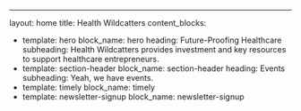 ---
layout: home
title: Health Wildcatters
content_blocks:
- template: hero
  block_name: hero
  heading: Future-Proofing Healthcare
  subheading: Health Wildcatters provides investment and key resources to support healthcare entrepreneurs.
- template: section-header
  block_name: section-header
  heading: Events
  subheading: Yeah, we have events.
- template: timely
  block_name: timely
- template: newsletter-signup
  block_name: newsletter-signup

